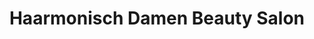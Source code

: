 ---
title: "Haarmonisch Damen Beauty Salon"
url: /wiener-neustadt/haarmonisch-damen-beauty-salon/
shop: Friseur
---